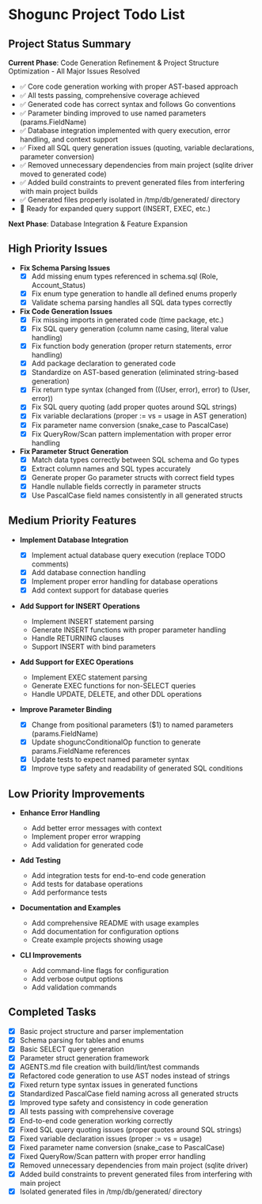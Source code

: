 # Shogunc Project Todo List

## Project Status Summary

**Current Phase**: Code Generation Refinement & Project Structure Optimization - All Major Issues Resolved

- ✅ Core code generation working with proper AST-based approach
- ✅ All tests passing, comprehensive coverage achieved
- ✅ Generated code has correct syntax and follows Go conventions
- ✅ Parameter binding improved to use named parameters (params.FieldName)
- ✅ Database integration implemented with query execution, error handling, and context support
- ✅ Fixed all SQL query generation issues (quoting, variable declarations, parameter conversion)
- ✅ Removed unnecessary dependencies from main project (sqlite driver moved to generated code)
- ✅ Added build constraints to prevent generated files from interfering with main project builds
- ✅ Generated files properly isolated in /tmp/db/generated/ directory
- 🔄 Ready for expanded query support (INSERT, EXEC, etc.)

**Next Phase**: Database Integration & Feature Expansion

## High Priority Issues

- **Fix Schema Parsing Issues**
  - [x] Add missing enum types referenced in schema.sql (Role, Account_Status)
  - [x] Fix enum type generation to handle all defined enums properly
  - [x] Validate schema parsing handles all SQL data types correctly

- **Fix Code Generation Issues**
  - [x] Fix missing imports in generated code (time package, etc.)
  - [x] Fix SQL query generation (column name casing, literal value handling)
  - [x] Fix function body generation (proper return statements, error handling)
  - [x] Add package declaration to generated code
  - [x] Standardize on AST-based generation (eliminated string-based generation)
  - [x] Fix return type syntax (changed from ((User, error), error) to (User, error))
  - [x] Fix SQL query quoting (add proper quotes around SQL strings)
  - [x] Fix variable declarations (proper := vs = usage in AST generation)
  - [x] Fix parameter name conversion (snake_case to PascalCase)
  - [x] Fix QueryRow/Scan pattern implementation with proper error handling

- **Fix Parameter Struct Generation**
  - [x] Match data types correctly between SQL schema and Go types
  - [x] Extract column names and SQL types accurately
  - [x] Generate proper Go parameter structs with correct field types
  - [x] Handle nullable fields correctly in parameter structs
  - [x] Use PascalCase field names consistently in all generated structs

## Medium Priority Features

- **Implement Database Integration**
   - [x] Implement actual database query execution (replace TODO comments)
   - [x] Add database connection handling
   - [x] Implement proper error handling for database operations
   - [x] Add context support for database queries

- **Add Support for INSERT Operations**
  - Implement INSERT statement parsing
  - Generate INSERT functions with proper parameter handling
  - Handle RETURNING clauses
  - Support INSERT with bind parameters

- **Add Support for EXEC Operations**
  - Implement EXEC statement parsing
  - Generate EXEC functions for non-SELECT queries
  - Handle UPDATE, DELETE, and other DDL operations

- **Improve Parameter Binding**
   - [x] Change from positional parameters ($1) to named parameters (params.FieldName)
   - [x] Update shoguncConditionalOp function to generate params.FieldName references
   - [x] Update tests to expect named parameter syntax
   - [x] Improve type safety and readability of generated SQL conditions

## Low Priority Improvements

- **Enhance Error Handling**
  - Add better error messages with context
  - Implement proper error wrapping
  - Add validation for generated code

- **Add Testing**
  - Add integration tests for end-to-end code generation
  - Add tests for database operations
  - Add performance tests

- **Documentation and Examples**
  - Add comprehensive README with usage examples
  - Add documentation for configuration options
  - Create example projects showing usage

- **CLI Improvements**
  - Add command-line flags for configuration
  - Add verbose output options
  - Add validation commands

## Completed Tasks

- [x] Basic project structure and parser implementation
- [x] Schema parsing for tables and enums
- [x] Basic SELECT query generation
- [x] Parameter struct generation framework
- [x] AGENTS.md file creation with build/lint/test commands
- [x] Refactored code generation to use AST nodes instead of strings
- [x] Fixed return type syntax issues in generated functions
- [x] Standardized PascalCase field naming across all generated structs
- [x] Improved type safety and consistency in code generation
- [x] All tests passing with comprehensive coverage
- [x] End-to-end code generation working correctly
- [x] Fixed SQL query quoting issues (proper quotes around SQL strings)
- [x] Fixed variable declaration issues (proper := vs = usage)
- [x] Fixed parameter name conversion (snake_case to PascalCase)
- [x] Fixed QueryRow/Scan pattern with proper error handling
- [x] Removed unnecessary dependencies from main project (sqlite driver)
- [x] Added build constraints to prevent generated files from interfering with main project
- [x] Isolated generated files in /tmp/db/generated/ directory
